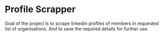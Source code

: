 # Profile Scrapper
Goal of the project is to scrape linkedin profiles of members in requested list of organisations. And to save the required details for further use.
